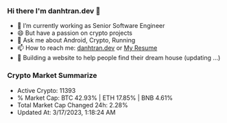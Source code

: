 ### Hi there I'm danhtran.dev 👋

- 🔭 I’m currently working as Senior Software Engineer
- 😄 But have a passion on crypto projects
- 💬 Ask me about Android, Crypto, Running 
- 📫 How to reach me: <a href="https://danhtran.dev" target="_blank">danhtran.dev</a> or <a href="Dan-Resume.pdf" target="_blank">My Resume</a>
- 🌱 Building a website to help people find their dream house (updating ...)

### Crypto Market Summarize
- Active Crypto: 11393
- % Market Cap: BTC 42.93% | ETH 17.85% | BNB 4.61%
- Total Market Cap Changed 24h: 2.28%
- Updated At: 3/17/2023, 1:18:24 AM
